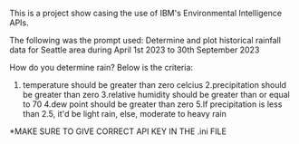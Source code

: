 This is a project show casing the use of IBM's Environmental Intelligence APIs.

The following was the prompt used:
Determine and plot historical rainfall data for Seattle area during April 1st 2023 to 30th September 2023

How do you determine rain? Below is the criteria:
  1. temperature should be greater than zero celcius
  2.precipitation should be greater than zero
  3.relative humidity should be greater than or equal to 70
  4.dew point should be greater than zero
  5.If precipitation is less than 2.5, it'd be light rain, else, moderate to heavy rain


*MAKE SURE TO GIVE CORRECT API KEY IN THE .ini FILE